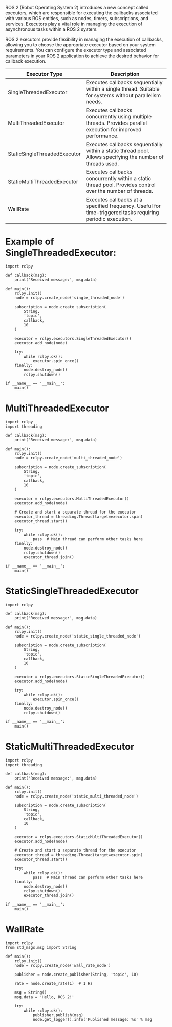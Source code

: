 ROS 2 (Robot Operating System 2) introduces a new concept called executors, which are responsible for executing the callbacks associated with various ROS entities, such as nodes, timers, subscriptions, and services.
Executors play a vital role in managing the execution of asynchronous tasks within a ROS 2 system.

ROS 2 executors provide flexibility in managing the execution of callbacks, allowing you to choose the appropriate executor based on your system requirements. 
You can configure the executor type and associated parameters in your ROS 2 application to achieve the desired behavior for callback execution.

| Executor Type                      | Description                                                                                              |
|------------------------------------|----------------------------------------------------------------------------------------------------------|
| SingleThreadedExecutor             | Executes callbacks sequentially within a single thread. Suitable for systems without parallelism needs.  |
| MultiThreadedExecutor              | Executes callbacks concurrently using multiple threads. Provides parallel execution for improved performance.  |
| StaticSingleThreadedExecutor       | Executes callbacks sequentially within a static thread pool. Allows specifying the number of threads used.  |
| StaticMultiThreadedExecutor        | Executes callbacks concurrently within a static thread pool. Provides control over the number of threads.  |
| WallRate                           | Executes callbacks at a specified frequency. Useful for time-triggered tasks requiring periodic execution. |


# Example of SingleThreadedExecutor: #
```
import rclpy

def callback(msg):
    print('Received message:', msg.data)

def main():
    rclpy.init()
    node = rclpy.create_node('single_threaded_node')

    subscription = node.create_subscription(
        String,
        'topic',
        callback,
        10
    )

    executor = rclpy.executors.SingleThreadedExecutor()
    executor.add_node(node)

    try:
        while rclpy.ok():
            executor.spin_once()
    finally:
        node.destroy_node()
        rclpy.shutdown()

if __name__ == '__main__':
    main()
```

# MultiThreadedExecutor #
```
import rclpy
import threading

def callback(msg):
    print('Received message:', msg.data)

def main():
    rclpy.init()
    node = rclpy.create_node('multi_threaded_node')

    subscription = node.create_subscription(
        String,
        'topic',
        callback,
        10
    )

    executor = rclpy.executors.MultiThreadedExecutor()
    executor.add_node(node)

    # Create and start a separate thread for the executor
    executor_thread = threading.Thread(target=executor.spin)
    executor_thread.start()

    try:
        while rclpy.ok():
            pass  # Main thread can perform other tasks here
    finally:
        node.destroy_node()
        rclpy.shutdown()
        executor_thread.join()

if __name__ == '__main__':
    main()
```

# StaticSingleThreadedExecutor #
```
import rclpy

def callback(msg):
    print('Received message:', msg.data)

def main():
    rclpy.init()
    node = rclpy.create_node('static_single_threaded_node')

    subscription = node.create_subscription(
        String,
        'topic',
        callback,
        10
    )

    executor = rclpy.executors.StaticSingleThreadedExecutor()
    executor.add_node(node)

    try:
        while rclpy.ok():
            executor.spin_once()
    finally:
        node.destroy_node()
        rclpy.shutdown()

if __name__ == '__main__':
    main()

```

# StaticMultiThreadedExecutor #

```
import rclpy
import threading

def callback(msg):
    print('Received message:', msg.data)

def main():
    rclpy.init()
    node = rclpy.create_node('static_multi_threaded_node')

    subscription = node.create_subscription(
        String,
        'topic',
        callback,
        10
    )

    executor = rclpy.executors.StaticMultiThreadedExecutor()
    executor.add_node(node)

    # Create and start a separate thread for the executor
    executor_thread = threading.Thread(target=executor.spin)
    executor_thread.start()

    try:
        while rclpy.ok():
            pass  # Main thread can perform other tasks here
    finally:
        node.destroy_node()
        rclpy.shutdown()
        executor_thread.join()

if __name__ == '__main__':
    main()

```
# WallRate #
```
import rclpy
from std_msgs.msg import String

def main():
    rclpy.init()
    node = rclpy.create_node('wall_rate_node')

    publisher = node.create_publisher(String, 'topic', 10)

    rate = node.create_rate(1)  # 1 Hz

    msg = String()
    msg.data = 'Hello, ROS 2!'

    try:
        while rclpy.ok():
            publisher.publish(msg)
            node.get_logger().info('Published message: %s' % msg

```

